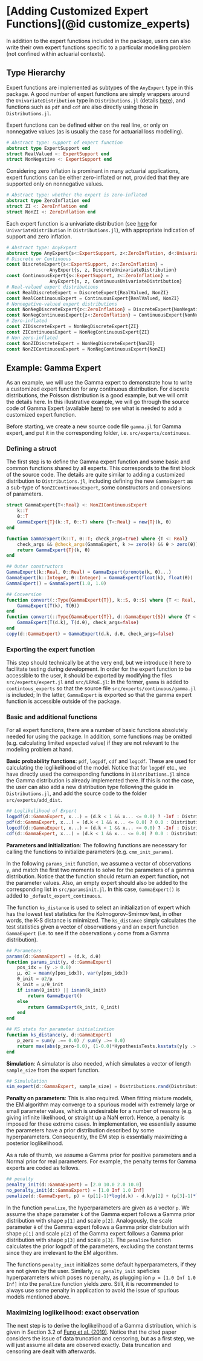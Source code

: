 # [Adding Customized Expert Functions](@id customize_experts)

In addition to the expert functions included in the package, users can also write their own
expert functions specific to a particular modelling problem (not confined within actuarial contexts).

## Type Hierarchy

Expert functions are implemented as subtypes of the `AnyExpert` type in this package.
A good number of expert functions are simply wrappers around the `UnivariateDistribution` type in `Distributions.jl` (details [here](https://juliastats.org/Distributions.jl/stable/types/)), and functions such as `pdf` and `cdf` are also directly using those in `Distributions.jl`.

Expert functions can be defined either on the real line, or only on nonnegative values (as is usually the case for actuarial loss modelling).

```julia
# Abstract type: support of expert function
abstract type ExpertSupport end
struct RealValued <: ExpertSupport end
struct NonNegative <: ExpertSupport end
```

Considering zero inflation is prominant in many actuarial applications, expert functions can be either zero-inflated or not,
provided that they are supported only on nonnegative values.

```julia
# Abstract type: whether the expert is zero-inflated
abstract type ZeroInflation end
struct ZI <: ZeroInflation end
struct NonZI <: ZeroInflation end
```

Each expert function is a univariate distribution (see [here](https://juliastats.org/Distributions.jl/stable/univariate/) for `UnivariateDistribution` in `Distributions.jl`), with appropriate indication of support and zero inflation. 

```julia
# Abstract type: AnyExpert
abstract type AnyExpert{s<:ExpertSupport, z<:ZeroInflation, d<:UnivariateDistribution} end
# Discrete or Continuous
const DiscreteExpert{s<:ExpertSupport, z<:ZeroInflation} = 
                AnyExpert{s, z, DiscreteUnivariateDistribution}
const ContinuousExpert{s<:ExpertSupport, z<:ZeroInflation} = 
                AnyExpert{s, z, ContinuousUnivariateDistribution}
# Real-valued expert distributions
const RealDiscreteExpert = DiscreteExpert{RealValued, NonZI}
const RealContinuousExpert = ContinuousExpert{RealValued, NonZI}
# Nonnegative-valued expert distributions
const NonNegDiscreteExpert{z<:ZeroInflation} = DiscreteExpert{NonNegative, z}
const NonNegContinuousExpert{z<:ZeroInflation} = ContinuousExpert{NonNegative, z}
# Zero-inflated
const ZIDiscreteExpert = NonNegDiscreteExpert{ZI}
const ZIContinuousExpert = NonNegContinuousExpert{ZI}
# Non zero-inflated
const NonZIDiscreteExpert = NonNegDiscreteExpert{NonZI}
const NonZIContinuousExpert = NonNegContinuousExpert{NonZI}
```

## Example: Gamma Expert

As an example, we will use the Gamma expert to demonstrate how to write a customized expert function
for any continuous distribution. For discrete distributions, the Poisson distribution is a good example,
but we will omit the details here. In this illustrative example, we will go through the source code of
Gamma Expert (available [here](https://github.com/sparktseung/LRMoE.jl/blob/main/src/experts/continuous/gamma.jl))
to see what is needed to add a customized expert function.

Before starting, we create a new source code file `gamma.jl` for Gamma expert, and 
put it in the corresponding folder, i.e. `src/experts/continuous`.
### Defining a struct

The first step is to define the Gamma expert function and some basic and common functions shared by all experts.
This corresponds to the first block of the source code. The details are quite similar to 
adding a customized distribution to `Distributions.jl`, including defining the new `GammaExpert` as a sub-type of `NonZIContinuousExpert`, 
some constructors and conversions of parameters.

```julia
struct GammaExpert{T<:Real} <: NonZIContinuousExpert
    k::T
    θ::T
    GammaExpert{T}(k::T, θ::T) where {T<:Real} = new{T}(k, θ)
end

function GammaExpert(k::T, θ::T; check_args=true) where {T <: Real}
    check_args && @check_args(GammaExpert, k >= zero(k) && θ > zero(θ))
    return GammaExpert{T}(k, θ)
end

## Outer constructors
GammaExpert(k::Real, θ::Real) = GammaExpert(promote(k, θ)...)
GammaExpert(k::Integer, θ::Integer) = GammaExpert(float(k), float(θ))
GammaExpert() = GammaExpert(1.0, 1.0)

## Conversion
function convert(::Type{GammaExpert{T}}, k::S, θ::S) where {T <: Real, S <: Real}
    GammaExpert(T(k), T(θ))
end
function convert(::Type{GammaExpert{T}}, d::GammaExpert{S}) where {T <: Real, S <: Real}
    GammaExpert(T(d.k), T(d.θ), check_args=false)
end
copy(d::GammaExpert) = GammaExpert(d.k, d.θ, check_args=false)
```
### Exporting the expert function


This step should technically be at the very end, but we introduce it here to facilitate testing during development.
In order for the expert function to be accessible to the user, it should be exported by modifying the files
`src/experts/expert.jl` and `src/LRMoE.jl`: In the former, `gamma` is added to `contintous_experts` so that the
source file `src/experts/continuous/gamma.jl` is included; In the latter, `GammaExpert` is exported so that
the gamma expert function is accessible outside of the package.

### Basic and additional functions

For all expert functions, there are a number of basic functions absolutely needed for using the package.
In addition, some functions may be omitted (e.g. calculating limited expected value) if they are not
relevant to the modeling problem at hand.

**Basic probability functions**: `pdf`, `logpdf`, `cdf` and `logcdf`. These are used for calculating the loglikelihood
of the model. Notice that for `logpdf` etc., we have directly used the corresponding functions in `Distributions.jl`
since the Gamma distribution is already implemented there. If this is not the case, the user can also
add a new distribution type following the guide in `Distributions.jl`, and add the source code to the folder `src/experts/add_dist`.

```julia
## Loglikelihood of Expert
logpdf(d::GammaExpert, x...) = (d.k < 1 && x... <= 0.0) ? -Inf : Distributions.logpdf.(Distributions.Gamma(d.k, d.θ), x...)
pdf(d::GammaExpert, x...) = (d.k < 1 && x... <= 0.0) ? 0.0 : Distributions.pdf.(Distributions.Gamma(d.k, d.θ), x...)
logcdf(d::GammaExpert, x...) = (d.k < 1 && x... <= 0.0) ? -Inf : Distributions.logcdf.(Distributions.Gamma(d.k, d.θ), x...)
cdf(d::GammaExpert, x...) = (d.k < 1 && x... <= 0.0) ? 0.0 : Distributions.cdf.(Distributions.Gamma(d.k, d.θ), x...)
```

**Parameters and initialization**: The following functions are necessary for calling the functions to initialize parameters (e.g. `cmm_init_params`).

In the following `params_init` function, we assume a vector of observations `y`,
and match the first two moments to solve for the parameters of a gamma distribution. Notice that the function should return an expert function, not the
parameter values. Also, an empty expert should also be added to the corresponding list in `src/paramsinit.jl`. In this case, `GammaExpert()` is added to `_default_expert_continuous`.

The function `ks_distance` is used to select an initialization of expert which has
the lowest test statistics for the Kolmogorov-Smirnov test, in other words, the
K-S distance is minimized. The `ks_distance` simply calculates the test statistics
given a vector of observations `y` and an expert function `GammaExpert`
(i.e. to see if the observations `y` come from a Gamma distribution).

```julia
## Parameters
params(d::GammaExpert) = (d.k, d.θ)
function params_init(y, d::GammaExpert)
    pos_idx = (y .> 0.0)
    μ, σ2 = mean(y[pos_idx]), var(y[pos_idx])
    θ_init = σ2/μ
    k_init = μ/θ_init
    if isnan(θ_init) || isnan(k_init)
        return GammaExpert()
    else
        return GammaExpert(k_init, θ_init)
    end
end

## KS stats for parameter initialization
function ks_distance(y, d::GammaExpert)
    p_zero = sum(y .== 0.0) / sum(y .>= 0.0)
    return max(abs(p_zero-0.0), (1-0.0)*HypothesisTests.ksstats(y[y .> 0.0], Distributions.Gamma(d.k, d.θ))[2])
end
```

**Simulation**: A simulator is also needed, which simulates a vector of length `sample_size` from the expert function.

```julia
## Simululation
sim_expert(d::GammaExpert, sample_size) = Distributions.rand(Distributions.Gamma(d.k, d.θ), sample_size)
```

**Penalty on parameters**: This is also required. When fitting mixture models, the EM algorithm
may converge to a spurious model with extremely large or small parameter values,
which is undesirable for a number of reasons (e.g. giving infinite likelihood, or
straight up a NaN error). Hence, a penalty is imposed for these extreme cases.
In implementation, we essentially assume the parameters have a prior distribution
described by some hyperparameters. Consequently, the EM step is essentially
maximizing a posterior loglikelihood.

As a rule of thumb, we assume a Gamma prior for positive parameters and a Normal prior
for real parameters. For example, the penalty terms for Gamma experts are coded as follows. 

```julia
## penalty
penalty_init(d::GammaExpert) = [2.0 10.0 2.0 10.0]
no_penalty_init(d::GammaExpert) = [1.0 Inf 1.0 Inf]
penalize(d::GammaExpert, p) = (p[1]-1)*log(d.k) - d.k/p[2] + (p[3]-1)*log(d.θ) - d.θ/p[4]
```

In the function `penalize`, the hyperparameters are given as a vector `p`.
We assume the shape parameter `k` of the Gamma expert follows a Gamma prior distribution with shape `p[1]` and scale `p[2]`. Analogously, the scale parameter
`θ` of the Gamma expert follows a Gamma prior distribution with shape `p[1]` and scale `p[2]` of the Gamma expert follows a Gamma prior distribution with shape `p[3]` and scale `p[3]`. The `penalize` function calculates the prior logpdf of the
parameters, excluding the constant terms since they are irrelevant to the EM algorithm.

The functions `penalty_init` initializes some default hyperparameters, if they
are not given by the user. Similarly, `no_penalty_init` speficies hyperparameters
which poses no penalty, as plugging ion `p = [1.0 Inf 1.0 Inf]` into the
`penalize` function yields zero. Still, it is recommended to always use some penalty
in application to avoid the issue of spurious models mentioned above.









### Maximizing loglikelihood: exact observation

The next step is to derive the loglikelihood of a Gamma distribution, which is given in Section 3.2 of [Fung et al. (2019)](https://papers.ssrn.com/sol3/papers.cfm?abstract_id=3740061). Notice that the cited paper considers the issue of data truncation and censoring,
but as a first step, we will just assume all data are observed exactly. Data truncation and censoring are dealt with
afterwards.

